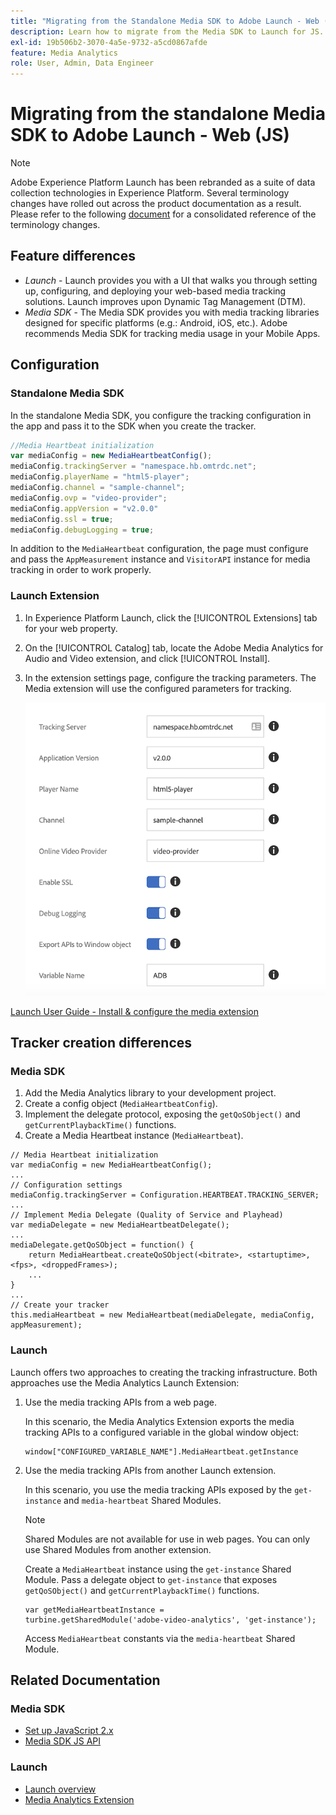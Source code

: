 ```yaml
---
title: "Migrating from the Standalone Media SDK to Adobe Launch - Web (JS)"
description: Learn how to migrate from the Media SDK to Launch for JS.
exl-id: 19b506b2-3070-4a5e-9732-a5cd0867afde
feature: Media Analytics
role: User, Admin, Data Engineer
---
```

# Migrating from the standalone Media SDK to Adobe Launch - Web (JS)

>[!NOTE]
>Adobe Experience Platform Launch has been rebranded as a suite of data collection technologies in Experience Platform. Several terminology changes have rolled out across the product documentation as a result. Please refer to the following [document](https://experienceleague.adobe.com/docs/experience-platform/tags/term-updates.html?lang=en) for a consolidated reference of the terminology changes.

## Feature differences

* *Launch* - Launch provides you with a UI that walks you through setting up, configuring, and deploying your web-based media tracking solutions. Launch improves upon Dynamic Tag Management (DTM).
* *Media SDK* - The Media SDK provides you with media tracking libraries designed for specific platforms (e.g.: Android, iOS, etc.). Adobe recommends Media SDK for tracking media usage in your Mobile Apps.

## Configuration

### Standalone Media SDK

In the standalone Media SDK, you configure the tracking configuration in the app
and pass it to the SDK when you create the tracker.

```javascript
//Media Heartbeat initialization
var mediaConfig = new MediaHeartbeatConfig();
mediaConfig.trackingServer = "namespace.hb.omtrdc.net";
mediaConfig.playerName = "html5-player";
mediaConfig.channel = "sample-channel";
mediaConfig.ovp = "video-provider";
mediaConfig.appVersion = "v2.0.0"
mediaConfig.ssl = true;
mediaConfig.debugLogging = true;
```

In addition to the `MediaHeartbeat` configuration, the page must configure and pass
the `AppMeasurement` instance and `VisitorAPI` instance for media tracking in order
to work properly.

### Launch Extension

1. In Experience Platform Launch, click the [!UICONTROL Extensions] tab for your
    web property.
1. On the [!UICONTROL Catalog] tab, locate the Adobe Media Analytics for Audio and
    Video extension, and click [!UICONTROL Install].
1. In the extension settings page, configure the tracking parameters.
    The Media extension will use the configured parameters for tracking.

    ![](assets/launch_config_js.png)

[Launch User Guide - Install & configure the media extension](https://experienceleague.adobe.com/docs/experience-platform/tags/extensions/adobe/media-analytics/overview.html#install-and-configure-the-ma-extension)

## Tracker creation differences

### Media SDK

1. Add the Media Analytics library to your development project.
1. Create a config object (`MediaHeartbeatConfig`).
1. Implement the delegate protocol, exposing the `getQoSObject()` and `getCurrentPlaybackTime()` functions.
1. Create a Media Heartbeat instance (`MediaHeartbeat`).

```
// Media Heartbeat initialization
var mediaConfig = new MediaHeartbeatConfig();
...
// Configuration settings
mediaConfig.trackingServer = Configuration.HEARTBEAT.TRACKING_SERVER;
...
// Implement Media Delegate (Quality of Service and Playhead)
var mediaDelegate = new MediaHeartbeatDelegate();
...
mediaDelegate.getQoSObject = function() {
    return MediaHeartbeat.createQoSObject(<bitrate>, <startuptime>, <fps>, <droppedFrames>);
    ...
}
...
// Create your tracker
this.mediaHeartbeat = new MediaHeartbeat(mediaDelegate, mediaConfig, appMeasurement);
```

### Launch

Launch offers two approaches to creating the tracking infrastructure. Both approaches use the Media Analytics Launch Extension:

1. Use the media tracking APIs from a web page.

    In this scenario, the Media Analytics Extension exports the media tracking APIs to a configured variable in the global window object:

    ```
    window["CONFIGURED_VARIABLE_NAME"].MediaHeartbeat.getInstance
    ```

1. Use the media tracking APIs from another Launch extension.

    In this scenario, you use the media tracking APIs exposed by the `get-instance` and `media-heartbeat` Shared Modules.

    >[!NOTE]
    >
    >Shared Modules are not available for use in web pages. You can only use Shared Modules from another extension.

    Create a `MediaHeartbeat` instance using the `get-instance` Shared Module.
    Pass a delegate object to `get-instance` that exposes `getQoSObject()` and `getCurrentPlaybackTime()` functions.

    ```
    var getMediaHeartbeatInstance =
    turbine.getSharedModule('adobe-video-analytics', 'get-instance');
    ```

    Access `MediaHeartbeat` constants via the `media-heartbeat` Shared Module.

## Related Documentation

### Media SDK

* [Set up JavaScript 2.x](/help/legacy/media-sdk/setup/setup-javascript/set-up-js-2.md)
* [Media SDK JS API](https://adobe-marketing-cloud.github.io/media-sdks/reference/javascript/MediaHeartbeat.html)

### Launch

* [Launch overview](https://experienceleague.adobe.com/docs/experience-platform/tags/home.html)
* [Media Analytics Extension](https://experienceleague.adobe.com/docs/experience-platform/tags/extensions/adobe/media-analytics/overview.html)
